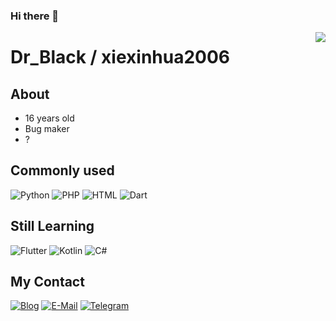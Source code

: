 ### Hi there 👋

<img align="right" src="https://github-readme-stats.vercel.app/api?username=xiexinhua2006" />

# Dr_Black / xiexinhua2006
## About
- 16 years old
- Bug maker
- ?

## Commonly used
![Python](https://img.shields.io/badge/-Python-000?style=flat-square&logo=Python&logoColor=FFF)
![PHP](https://img.shields.io/badge/-PHP-000?style=flat-square&logo=PHP&logoColor=fff)
![HTML](https://img.shields.io/badge/-HTML5-000?style=flat-square&logo=HTML5&logoColor=fff)
![Dart](https://img.shields.io/badge/-Dart-000?style=flat-square&logo=Dart&logoColor=fff)

## Still Learning
![Flutter](https://img.shields.io/badge/-Flutter-000?style=flat-square&logo=Flutter&logoColor=fff)
![Kotlin](https://img.shields.io/badge/-Kotlin-000?style=flat-square&logo=Kotlin&logoColor=FFF)
![C#](https://img.shields.io/badge/C%23-%23239120.svg?style=flat-square&logo=c-sharp&logoColor=fff)

## My Contact
[![Blog](https://img.shields.io/badge/-DrBlack-000?style=flat-square&logo=WordPress&logoColor=fff)](https://tsukisou.ink)
[![E-Mail](https://img.shields.io/badge/-drblack@drblack--system.com-000?style=flat-square&logo=mail.ru&logoColor=FFF)](mailto:drblack@drblack-system.com)
[![Telegram](https://img.shields.io/badge/-sakura__black-000?style=flat-square&logo=Telegram&logoColor=FFF)](https://t.me/sakura_black)

<!--
**xiexinhua2006/xiexinhua2006** is a ✨ _special_ ✨ repository because its `README.md` (this file) appears on your GitHub profile.

Here are some ideas to get you started:

- 🔭 I’m currently working on ...
- 🌱 I’m currently learning ...
- 👯 I’m looking to collaborate on ...
- 🤔 I’m looking for help with ...
- 💬 Ask me about ...
- 📫 How to reach me: ...
- 😄 Pronouns: ...
- ⚡ Fun fact: ...
-->
